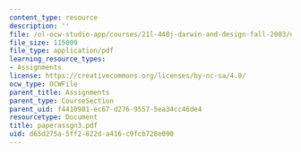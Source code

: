 ```yaml
---
content_type: resource
description: ''
file: /ol-ocw-studio-app/courses/21l-448j-darwin-and-design-fall-2003/d65d275a5ff2822da416c9fcb728e090_paperassgn3.pdf
file_size: 115009
file_type: application/pdf
learning_resource_types:
- Assignments
license: https://creativecommons.org/licenses/by-nc-sa/4.0/
ocw_type: OCWFile
parent_title: Assignments
parent_type: CourseSection
parent_uid: f4410981-ec67-d276-9557-5ea34cc46de4
resourcetype: Document
title: paperassgn3.pdf
uid: d65d275a-5ff2-822d-a416-c9fcb728e090
---
```

